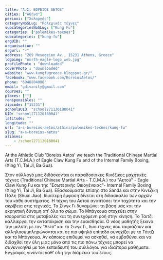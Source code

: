 ```yaml
---
title: "Α.Σ. ΒΟΡΕΙΟΣ ΑΕΤΟΣ"
cities: ["Αθήνα"]
perioxi: ["Χολαργός"]
categoryNoSLug: "Πολεμικές τέχνες"
subcategoriesNoSLug: ["Kung Fu"]
categories: ["polemikes-texnes"]
subcategories: ["kung-fu"]
orgUID: ""
organisation: ""
orgurl: "-"
address: "269 Mesogeion Av., 15231 Athens, Greece"
logoimg: "north-eagle-logo_web.jpg"
profilePhoto : "downloaded"
coverPhoto : "downloaded"
website: "www.kungfugreece.blogspot.gr/"
facebook: "www.facebook.com/BoreiosAetos/"
phone: "6948804086"
email: "gdivanity@gmail.com"
courses: ""
places: [""]
rensponsibles: ""
zipcode: ["15231"]
schoolsUID: "school271120180041"
UID: "school271120180041"
latitude: ""
longitude: ""
url: "a-s-boreios-aetos/athina/polemikes-texnes/kung-fu"
slug: "a-s-boreios-aetos"
aliases:
    - /school271120180041
---
```



At the Athletic Club &#39;Boreios Aetos&#39; we teach the Traditional Chinese Martial Arts (T.C.M.A.) of Eagle Claw Kung Fu and of the Internal Family Boxing, (Xing Yi, Tai Ji, Ba Gua).

Στον σύλλογό μας διδάσκονται οι παραδοσιακές Κινέζικες μαχητικές τέχνες (Traditional Chinese Martial Arts - T.C.M.A.) του &quot;Αετού&quot; - Eagle Claw Kung Fu και της &quot;Εσωτερικής Οικογένειας&quot;- Internal Family Boxing (Xing Yi, Tai Ji, Ba Gua). Εξασκούμαστε επίσης στο Sanda και στην Κινέζικη Πάλη (Shuai Jiao). Ιδιαίτερη έμφαση δίνεται στη διδασκαλία των αρχών του κάθε συστήματος. Η τέχνη του Αετού αναπτύσει την ταχύτητα και την ακρίβεια στις τεχνικές. Το Σινγκ Γι δυναμώνει τη βάση μας και την εκρηκτική δύναμη απ&#39; όλο το σώμα. Το Μπάγκουα στοχεύει στην ισορροπία στις μεταβολές και τη συνεχόμενη ροή στην κίνηση. Το Τάιτζι καλλιεργεί την ανταπόκριση και την ευαισθησία. Ο νέος μαθητής ξεκινά την μελέτη με τον &quot;Αετό&quot; και το Σινγκ Γι, δυο τέχνες που ταιριάζουν και αλληλοσυμπληρώνονται και σε πιο υψηλό επίπεδο συνεχίζει με το Τάιτζι και το Μπάγκουα. Αν κάποιος επιθυμεί να ασκηθεί, να εμβαθύνει και να διδαχθεί την ύλη μίας μόνο από τις πιο πάνω τέχνες μπορεί να συνεννοηθεί με τον εκπαιδευτή του συλλόγου για ιδιαίτερα μαθήματα. Εγγραφές γίνονται καθ&#39; όλη την διάρκεια του έτους.